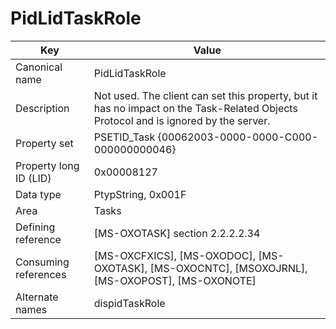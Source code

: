 # PidLidTaskRole

| Key | Value |
|---|---|
| Canonical name | PidLidTaskRole |
| Description | Not used. The client can set this property, but it has no impact on the Task-Related Objects Protocol and is ignored by the server. |
| Property set | PSETID_Task {00062003-0000-0000-C000-000000000046} |
| Property long ID (LID) | 0x00008127 |
| Data type | PtypString, 0x001F |
| Area | Tasks |
| Defining reference | [MS-OXOTASK] section 2.2.2.2.34 |
| Consuming references | [MS-OXCFXICS], [MS-OXODOC], [MS-OXOTASK], [MS-OXOCNTC], [MSOXOJRNL], [MS-OXOPOST], [MS-OXONOTE] |
| Alternate names | dispidTaskRole |
